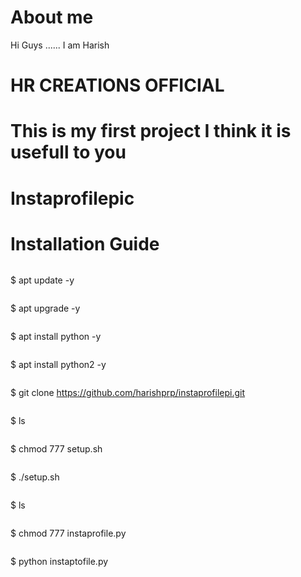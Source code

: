 # About me
Hi Guys ......
I am Harish
# HR CREATIONS OFFICIAL
# This is my first project I think it is usefull to you

# Instaprofilepic

# Installation Guide
```
```
$ apt update -y
```
```
$ apt upgrade -y
 ```
``` 
$ apt install python -y
```
```
$ apt install python2 -y
```
```
$ git clone https://github.com/harishprp/instaprofilepi.git
```
```
$ ls
```
```
$ chmod 777 setup.sh
```
```
$ ./setup.sh
```
```
$ ls
```
```
$ chmod 777 instaprofile.py
```
```
$ python instaptofile.py
```
```
